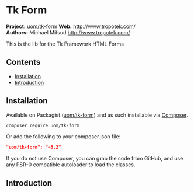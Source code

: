 # Tk Form

__Project:__ [uom/tk-form](http://packagist.org/packages/uom/tk-form)
__Web:__ <http://www.tropotek.com/>  
__Authors:__ Michael Mifsud <http://www.tropotek.com/>  
  
This is the lib for the Tk Framework HTML Forms

## Contents

- [Installation](#installation)
- [Introduction](#introduction)


## Installation

Available on Packagist ([uom/tk-form](http://packagist.org/packages/uom/tk-form))
and as such installable via [Composer](http://getcomposer.org/).

```bash
composer require uom/tk-form
```

Or add the following to your composer.json file:

```json
"uom/tk-form": "~3.2"
```

If you do not use Composer, you can grab the code from GitHub, and use any
PSR-0 compatible autoloader to load the classes.

## Introduction








